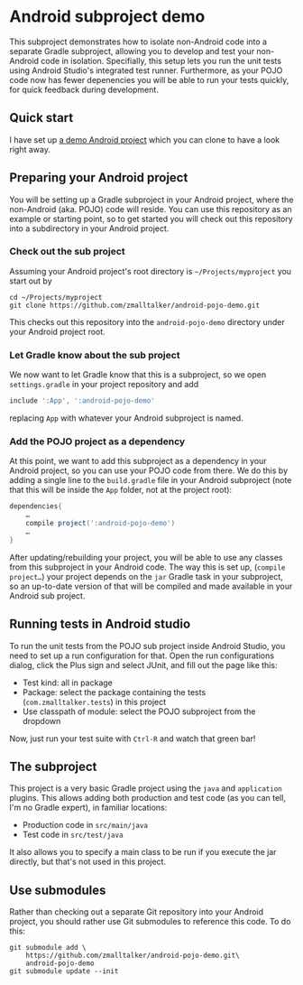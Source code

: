 # Android subproject demo #

This subproject demonstrates how to isolate non-Android code into a
separate Gradle subproject, allowing you to develop and test your
non-Android code in isolation. Specifially, this setup lets you run
the unit tests using Android Studio's integrated test
runner. Furthermore, as your POJO code now has fewer depenencies you
will be able to run your tests quickly, for quick feedback during
development.

## Quick start ##

I have set up
[a demo Android project](https://github.com/zmalltalker/android-pojo-demo-app)
which you can clone to have a look right away.

## Preparing your Android project ##

You will be setting up a Gradle subproject in your Android project,
where the non-Android (aka. POJO) code will reside. You can use this
repository as an example or starting point, so to get started you will
check out this repository into a subdirectory in your Android project.

### Check out the sub project ###

Assuming your Android project's root directory is
`~/Projects/myproject` you start out by

```
cd ~/Projects/myproject
git clone https://github.com/zmalltalker/android-pojo-demo.git
```

This checks out this repository into the `android-pojo-demo` directory
under your Android project root.

### Let Gradle know about the sub project ###

We now want to let Gradle know that this is a subproject, so we open
`settings.gradle` in your project repository and add

```gradle
include ':App', ':android-pojo-demo'
```

replacing `App` with whatever your Android subproject is named.

### Add the POJO project as a dependency ###

At this point, we want to add this subproject as a dependency in your
Android project, so you can use your POJO code from there. We do this
by adding a single line to the `build.gradle` file in your Android
subproject (note that this will be inside the `App` folder, not at the
project root):

```gradle
dependencies{
	…
	compile project(':android-pojo-demo')
    …
}
```

After updating/rebuilding your project, you will be able to use any
classes from this subproject in your Android code. The way this is
set up, (`compile project…`) your project depends on the `jar` Gradle
task in your subproject, so an up-to-date version of that will be
compiled and made available in your Android sub project.

## Running tests in Android studio ##

To run the unit tests from the POJO sub project inside Android Studio,
you need to set up a run configuration for that. Open the run
configurations dialog, click the Plus sign and select JUnit, and fill
out the page like this:

* Test kind: all in package
* Package: select the package containing the tests
  (`com.zmalltalker.tests`) in this project
* Use classpath of module: select the POJO subproject from the
  dropdown

Now, just run your test suite with `Ctrl-R` and watch that green bar!

## The subproject ##

This project is a very basic Gradle project using the `java` and
`application` plugins. This allows adding both production and test
code (as you can tell, I'm no Gradle expert), in familiar locations:

* Production code in `src/main/java`
* Test code in `src/test/java`

It also allows you to specify a main class to be run if you execute
the jar directly, but that's not used in this project.

## Use submodules ##

Rather than checking out a separate Git repository into your Android
project, you should rather use Git submodules to reference this
code. To do this:

```
git submodule add \
	https://github.com/zmalltalker/android-pojo-demo.git\
	android-pojo-demo
git submodule update --init
```

